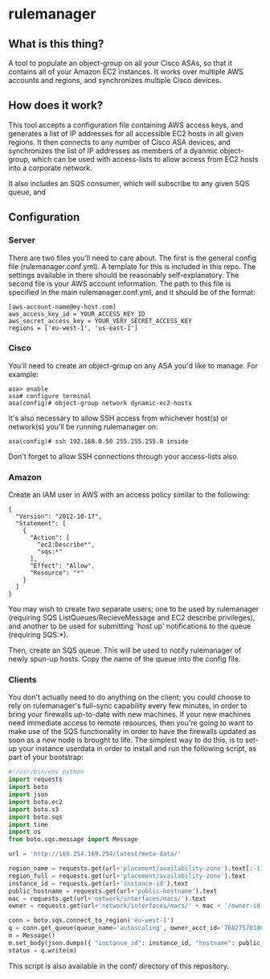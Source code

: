 # rulemanager

## What is this thing?

A tool to populate an object-group on all your Cisco ASAs, so that it contains all of your Amazon EC2 instances. It works over multiple AWS accounts and regions, and synchronizes multiple Cisco devices.

## How does it work?

This tool accepts a configuration file containing AWS access keys, and generates a list of IP addresses for all accessible EC2 hosts in all given regions. It then connects to any number of Cisco ASA devices, and synchronizes the list of IP addresses as members of a dyanmic object-group, which can be used with access-lists to allow access from EC2 hosts into a corporate network.

It also includes an SQS consumer, which will subscribe to any given SQS queue, and

## Configuration

### Server
There are two files you'll need to care about. The first is the general config file (rulemanager.conf.yml). A template for this is included in this repo. The settings available in there should be reasonably self-explanatory. The second file is your AWS account information. The path to this file is specified in the main rulemanager.conf.yml, and it should be of the format:

    [aws-account-name@my-host.com]
    aws_access_key_id = YOUR_ACCESS_KEY_ID
    aws_secret_access_key = YOUR_VERY_SECRET_ACCESS_KEY
    regions = ['eu-west-1', 'us-east-1']

### Cisco
You'll need to create an object-group on any ASA you'd like to manage. For example:

    asa> enable
    asa# configure terminal
    asa(config)# object-group network dynamic-ec2-hosts

It's also necessary to allow SSH access from whichever host(s) or network(s) you'll be running rulemanager on:

    asa(config)# ssh 192.168.0.50 255.255.255.0 inside

Don't forget to allow SSH connections through your access-lists also.

### Amazon
Create an IAM user in AWS with an access policy similar to the following:

    {
      "Version": "2012-10-17",
      "Statement": [
        {
          "Action": [
            "ec2:Describe*",
            "sqs:*"
          ],
          "Effect": "Allow",
          "Resource": "*"
        }
      ]
    }

You may wish to create two separate users; one to be used by rulemanager (requiring SQS ListQueues/RecieveMessage and EC2 describe privileges), and another to be used for submitting 'host up' notifications to the queue (requiring SQS:*).

Then, create an SQS queue. This will be used to notify rulemanager of newly spun-up hosts. Copy the name of the queue into the config file.

### Clients
You don't actually need to do anything on the client; you could choose to rely on rulemanager's full-sync capability every few minutes, in order to bring your firewalls up-to-date with new machines. If your new machines need immediate access to remote resources, then you're going to want to make use of the SQS functionality in order to have the firewalls updated as soon as a new node is brought to life. The simplest way to do this, is to set-up your instance userdata in order to install and run the following script, as part of your bootstrap:

```python
#!/usr/bin/env python
import requests
import boto
import json
import boto.ec2
import boto.s3
import boto.sqs
import time
import os
from boto.sqs.message import Message

url = 'http://169.254.169.254/latest/meta-data/'

region_name = requests.get(url+'placement/availability-zone').text[:-1]
region_full = requests.get(url+'placement/availability-zone').text
instance_id = requests.get(url+'instance-id').text
public_hostname = requests.get(url+'public-hostname').text
mac = requests.get(url+'network/interfaces/macs/').text
owner = requests.get(url+'network/interfaces/macs/' + mac + '/owner-id').text

conn = boto.sqs.connect_to_region('eu-west-1')
q = conn.get_queue(queue_name='autoscaling', owner_acct_id='768275701865')
m = Message()
m.set_body(json.dumps({ "instance_id": instance_id, "hostname": public_hostname, "state": 'up', "region": region_full, "owner": owner }))
status = q.write(m)
```

This script is also available in the conf/ directory of this repository.